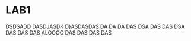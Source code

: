 # LAB1
DSDSADD DASDJASDK 
D}ASDASDAS
DA
DA
DA
DAS
DSA
DAS
DAS
DSA
DAS
DAS
DAS
ALOOOO
DAS
DAS
DAS
DAS
